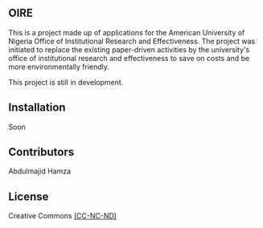## OIRE
This is a project made up of applications for the American University of Nigeria Office of Institutional Research and Effectiveness.
The project was initiated to replace the existing paper-driven activities by the university's office of institutional research and effectiveness to save on costs and be more environmentally friendly.

This project is still in development.



## Installation

Soon



## Contributors

Abdulmajid Hamza

## License

Creative Commons [(CC-NC-ND)](https://creativecommons.org/licenses/by-nc-nd/3.0/legalcode)